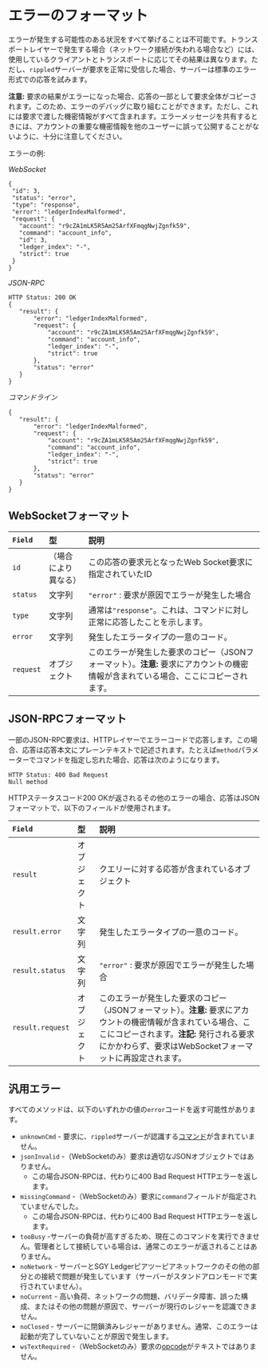 # エラーのフォーマット

エラーが発生する可能性のある状況をすべて挙げることは不可能です。トランスポートレイヤーで発生する場合（ネットワーク接続が失われる場合など）には、使用しているクライアントとトランスポートに応じてその結果は異なります。ただし、`rippled`サーバーが要求を正常に受信した場合、サーバーは標準のエラー形式での応答を試みます。

**注意:** 要求の結果がエラーになった場合、応答の一部として要求全体がコピーされます。このため、エラーのデバッグに取り組むことができます。ただし、これには要求で渡した機密情報がすべて含まれます。エラーメッセージを共有するときには、アカウントの重要な機密情報を他のユーザーに誤って公開することがないように、十分に注意してください。


エラーの例:

<!-- MULTICODE_BLOCK_START -->

*WebSocket*

```
{
 "id": 3,
 "status": "error",
 "type": "response",
 "error": "ledgerIndexMalformed",
 "request": {
   "account": "r9cZA1mLK5R5Am25ArfXFmqgNwjZgnfk59",
   "command": "account_info",
   "id": 3,
   "ledger_index": "-",
   "strict": true
 }
}
```

*JSON-RPC*

```
HTTP Status: 200 OK
{
   "result": {
       "error": "ledgerIndexMalformed",
       "request": {
           "account": "r9cZA1mLK5R5Am25ArfXFmqgNwjZgnfk59",
           "command": "account_info",
           "ledger_index": "-",
           "strict": true
       },
       "status": "error"
   }
}
```

*コマンドライン*

```
{
   "result": {
       "error": "ledgerIndexMalformed",
       "request": {
           "account": "r9cZA1mLK5R5Am25ArfXFmqgNwjZgnfk59",
           "command": "account_info",
           "ledger_index": "-",
           "strict": true
       },
       "status": "error"
   }
}
```

<!-- MULTICODE_BLOCK_END -->


## WebSocketフォーマット

| `Field`   | 型     | 説明                                           |
|:----------|:---------|:------------------------------------------------------|
| `id`      | （場合により異なる） | この応答の要求元となったWeb Socket要求に指定されていたID |
| `status`  | 文字列   | `"error"` : 要求が原因でエラーが発生した場合              |
| `type`    | 文字列   | 通常は`"response"`。これは、コマンドに対し正常に応答したことを示します。 |
| `error`   | 文字列   | 発生したエラータイプの一意のコード。     |
| `request` | オブジェクト   | このエラーが発生した要求のコピー（JSONフォーマット）。**注意:** 要求にアカウントの機密情報が含まれている場合、ここにコピーされます。 |


## JSON-RPCフォーマット

一部のJSON-RPC要求は、HTTPレイヤーでエラーコードで応答します。この場合、応答は応答本文にプレーンテキストで記述されます。たとえば`method`パラメーターでコマンドを指定し忘れた場合、応答は次のようになります。

```
HTTP Status: 400 Bad Request
Null method
```

HTTPステータスコード200 OKが返されるその他のエラーの場合、応答はJSONフォーマットで、以下のフィールドが使用されます。

| `Field`          | 型   | 説明                                      |
|:-----------------|:-------|:-------------------------------------------------|
| `result`         | オブジェクト | クエリーに対する応答が含まれているオブジェクト      |
| `result.error`   | 文字列 | 発生したエラータイプの一意のコード。 |
| `result.status`  | 文字列 | `"error"` : 要求が原因でエラーが発生した場合         |
| `result.request` | オブジェクト | このエラーが発生した要求のコピー（JSONフォーマット）。**注意:** 要求にアカウントの機密情報が含まれている場合、ここにコピーされます。**注記:** 発行される要求にかかわらず、要求はWebSocketフォーマットに再設定されます。 |


## 汎用エラー

すべてのメソッドは、以下のいずれかの値の`error`コードを返す可能性があります。

* `unknownCmd` - 要求に、`rippled`サーバーが認識する[コマンド](rippled-api.html)が含まれていません。
* `jsonInvalid` -（WebSocketのみ）要求は適切なJSONオブジェクトではありません。
    * この場合JSON-RPCは、代わりに400 Bad Request HTTPエラーを返します。
* `missingCommand` -（WebSocketのみ）要求に`command`フィールドが指定されていませんでした。
    * この場合JSON-RPCは、代わりに400 Bad Request HTTPエラーを返します。
* `tooBusy` -サーバーの負荷が高すぎるため、現在このコマンドを実行できません。管理者として接続している場合は、通常このエラーが返されることはありません。
* `noNetwork` - サーバーとSGY Ledgerピアツーピアネットワークのその他の部分との接続で問題が発生しています（サーバーがスタンドアロンモードで実行されていません）。
* `noCurrent` - 高い負荷、ネットワークの問題、バリデータ障害、誤った構成、またはその他の問題が原因で、サーバーが現行のレジャーを認識できません。
* `noClosed` - サーバーに閉鎖済みレジャーがありません。通常、このエラーは起動が完了していないことが原因で発生します。
* `wsTextRequired` -（WebSocketのみ）要求の[opcode](https://tools.ietf.org/html/rfc6455#section-5.2)がテキストではありません。
